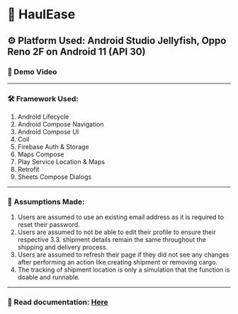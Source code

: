 # 🚚 HaulEase
## ⚙️ Platform Used: Android Studio Jellyfish, Oppo Reno 2F on Android 11 (API 30)
### 🎥 Demo Video

<hr />

### 🛠 Framework Used:
1. Android Lifecycle
2. Android Compose Navigation
3. Android Compose UI
4. Coil
5. Firebase Auth & Storage
6. Maps Compose
7. Play Service Location & Maps
8. Retrofit
9. Sheets Compose Dialogs

<hr />

### 📌 Assumptions Made:
1. Users are assumed to use an existing email address as it is required to reset their password.
2. Users are assumed to not be able to edit their profile to ensure their respective 3.3. shipment details remain the same throughout the shipping and delivery process.
3. Users are assumed to refresh their page if they did not see any changes after performing an action like creating shipment or removing cargo.
4. The tracking of shipment location is only a simulation that the function is doable and runnable.

<hr/>

### 📂 Read documentation: [Here](https://github.com/NightfuryEquinn/HaulEase/blob/main/AMCA%20Individual%20Documentation%20-%20Yip%20Zi%20Xian%20-%20TP059963.pdf)
